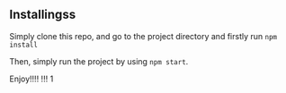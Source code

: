 
## Installingss

Simply clone this repo, and go to the project directory and firstly run `npm install`

Then, simply run the project by using `npm start`.

Enjoy!!!!
!!!
1
